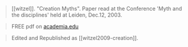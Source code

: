 > [[witzel]]. "Creation Myths". Paper read at the Conference 'Myth and the disciplines' held at Leiden, Dec.12, 2003. 

> FREE pdf on [academia.edu](https://www.academia.edu/43663356)

> Edited and Republished as [[witzel2009-creation]].
